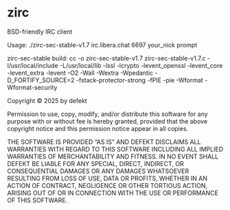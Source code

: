 # zirc
BSD-friendly IRC client

Usage: ./zirc-sec-stable-v1.7 irc.libera.chat 6697 your_nick prompt

zirc-sec-stable build:
cc -o zirc-sec-stable-v1.7 zirc-sec-stable-v1.7.c -I/usr/local/include -L/usr/local/lib -lssl -lcrypto -levent_openssl -levent_core -levent_extra -levent -O2 -Wall -Wextra -Wpedantic -D_FORTIFY_SOURCE=2 -fstack-protector-strong -fPIE -pie -Wformat -Wformat-security


Copyright © 2025 by defekt

Permission to use, copy, modify, and/or distribute this software for any purpose with or without fee is hereby granted, provided that the above copyright notice and this permission notice appear in all copies.

THE SOFTWARE IS PROVIDED “AS IS” AND DEFEKT DISCLAIMS ALL WARRANTIES WITH REGARD TO THIS SOFTWARE INCLUDING ALL IMPLIED WARRANTIES OF MERCHANTABILITY AND FITNESS. IN NO EVENT SHALL DEFEKT BE LIABLE FOR ANY SPECIAL, DIRECT, INDIRECT, OR CONSEQUENTIAL DAMAGES OR ANY DAMAGES WHATSOEVER RESULTING FROM LOSS OF USE, DATA OR PROFITS, WHETHER IN AN ACTION OF CONTRACT, NEGLIGENCE OR OTHER TORTIOUS ACTION, ARISING OUT OF OR IN CONNECTION WITH THE USE OR PERFORMANCE OF THIS SOFTWARE.
